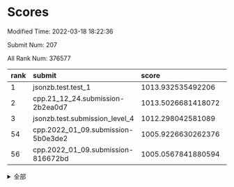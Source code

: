 # Scores

Modified Time: 2022-03-18 18:22:36

Submit Num: 207

All Rank Num: 376577

| rank |               submit               |       score        |       sigma        | pk_num |
| :--- | :--------------------------------- | :----------------- | :----------------- | :----- |
| 1    | jsonzb.test.test_1                 | 1013.932535492206  | 0.7924850306007856 | 7281   |
| 2    | cpp.21_12_24.submission-2b2ea0d7   | 1013.5026681418072 | 0.8050043073050542 | 7275   |
| 3    | jsonzb.test.submission_level_4     | 1012.298042581089  | 0.7875705350840708 | 7282   |
| 54   | cpp.2022_01_09.submission-5b0e3de2 | 1005.9226630262376 | 0.7149358488241115 | 7279   |
| 56   | cpp.2022_01_09.submission-816672bd | 1005.0567841880594 | 0.732756921602234  | 7276   |


<details>
<summary>全部</summary>

| rank |                 submit                 |       score        |       sigma        | pk_num |
| :--- | :------------------------------------- | :----------------- | :----------------- | :----- |
| 1    | jsonzb.test.test_1                     | 1013.932535492206  | 0.7924850306007856 | 7281   |
| 2    | cpp.21_12_24.submission-2b2ea0d7       | 1013.5026681418072 | 0.8050043073050542 | 7275   |
| 3    | jsonzb.test.submission_level_4         | 1012.298042581089  | 0.7875705350840708 | 7282   |
| 4    | gobigger.level_3.submission_level_3_10 | 1011.646381231363  | 0.7642200230072884 | 7281   |
| 5    | gobigger.level_3.submission_level_3_36 | 1011.418275741137  | 0.7649493724990144 | 7281   |
| 6    | gobigger.level_3.submission_level_3_25 | 1011.1612357372178 | 0.771625752211502  | 7278   |
| 7    | gobigger.level_3.submission_level_3_24 | 1011.1176903469274 | 0.7513134782729827 | 7275   |
| 8    | gobigger.level_3.submission_level_3_38 | 1011.0335438363974 | 0.7773978040834837 | 7278   |
| 9    | gobigger.level_3.submission_level_3_11 | 1011.0048363522956 | 0.7776092891807774 | 7278   |
| 10   | gobigger.level_3.submission_level_3_42 | 1010.8632713680157 | 0.7458427058635497 | 7276   |
| 11   | gobigger.level_3.submission_level_3_43 | 1010.7799012015265 | 0.7821673409464125 | 7272   |
| 12   | gobigger.level_3.submission_level_3_40 | 1010.6978576946816 | 0.7575250494110175 | 7277   |
| 13   | gobigger.level_3.submission_level_3_34 | 1010.6325117960569 | 0.7569085809356499 | 7274   |
| 14   | gobigger.level_3.submission_level_3_9  | 1010.5910188106675 | 0.7745392846369809 | 7275   |
| 15   | gobigger.level_3.submission_level_3_33 | 1010.4904956713582 | 0.762031784870722  | 7281   |
| 16   | gobigger.level_3.submission_level_3_6  | 1010.4255103073747 | 0.7552814644304898 | 7277   |
| 17   | gobigger.level_3.submission_level_3_46 | 1010.3953945012271 | 0.7695548813535925 | 7277   |
| 18   | gobigger.level_3.submission_level_3_7  | 1010.3416650091976 | 0.7587984551717012 | 7279   |
| 19   | gobigger.level_3.submission_level_3_44 | 1010.3339349945478 | 0.7877780192410809 | 7273   |
| 20   | gobigger.level_3.submission_level_3_22 | 1010.2784487843921 | 0.7504057880136287 | 7275   |
| 21   | gobigger.level_3.submission_level_3_45 | 1010.2503734412024 | 0.7552456791525599 | 7279   |
| 22   | gobigger.level_3.submission_level_3_16 | 1010.2367142796912 | 0.7545034797045393 | 7276   |
| 23   | gobigger.level_3.submission_level_3_21 | 1010.2120511763354 | 0.7578854404939952 | 7280   |
| 24   | gobigger.level_3.submission_level_3_30 | 1010.1712989125682 | 0.7434768129159818 | 7276   |
| 25   | gobigger.level_3.submission_level_3_49 | 1010.1125250676835 | 0.7569361957310549 | 7279   |
| 26   | gobigger.level_3.submission_level_3_0  | 1010.0966076396373 | 0.7353878566851066 | 7281   |
| 27   | gobigger.level_3.submission_level_3_14 | 1010.0603905126326 | 0.7643234547098219 | 7278   |
| 28   | gobigger.level_3.submission_level_3_47 | 1009.9803379748319 | 0.7672622598137266 | 7274   |
| 29   | gobigger.level_3.submission_level_3_20 | 1009.9704136628774 | 0.7568849920894114 | 7281   |
| 30   | gobigger.level_3.submission_level_3_27 | 1009.9487423759733 | 0.7619308573108812 | 7273   |
| 31   | gobigger.level_3.submission_level_3_28 | 1009.9459301376465 | 0.7405227395550447 | 7274   |
| 32   | gobigger.level_3.submission_level_3_18 | 1009.9442652324994 | 0.7398124459167787 | 7277   |
| 33   | gobigger.level_3.submission_level_3_5  | 1009.9341728099718 | 0.7306223862808681 | 7276   |
| 34   | gobigger.level_3.submission_level_3_32 | 1009.8008451425382 | 0.7786172943115679 | 7275   |
| 35   | gobigger.level_3.submission_level_3_37 | 1009.7922840699212 | 0.7424213593268596 | 7276   |
| 36   | gobigger.level_3.submission_level_3_4  | 1009.6898148271279 | 0.7672877393853225 | 7279   |
| 37   | gobigger.level_3.submission_level_3_15 | 1009.6176458237367 | 0.7610953703543816 | 7276   |
| 38   | gobigger.level_3.submission_level_3_48 | 1009.6131359278834 | 0.7604725857885966 | 7282   |
| 39   | gobigger.level_3.submission_level_3_3  | 1009.5411260986227 | 0.7725614438385372 | 7276   |
| 40   | gobigger.level_3.submission_level_3_1  | 1009.5144871088667 | 0.7571517319926102 | 7274   |
| 41   | gobigger.level_3.submission_level_3_35 | 1009.5118798745799 | 0.7403407019835037 | 7278   |
| 42   | gobigger.level_3.submission_level_3_23 | 1009.4852718027422 | 0.7524724486436604 | 7280   |
| 43   | gobigger.level_3.submission_level_3_12 | 1009.4361950962204 | 0.7514537029484145 | 7280   |
| 44   | gobigger.level_3.submission_level_3_17 | 1009.4227744821472 | 0.7456103775302243 | 7278   |
| 45   | gobigger.level_3.submission_level_3_31 | 1009.2794791360691 | 0.7541439822216769 | 7276   |
| 46   | gobigger.level_3.submission_level_3_2  | 1009.114418964969  | 0.7544550706764535 | 7276   |
| 47   | gobigger.level_3.submission_level_3_13 | 1009.0840038527305 | 0.7692525399691794 | 7275   |
| 48   | gobigger.level_3.submission_level_3_8  | 1009.0577008385858 | 0.7511618829368536 | 7276   |
| 49   | gobigger.level_3.submission_level_3_41 | 1008.9143022678203 | 0.7435936189533066 | 7276   |
| 50   | gobigger.level_3.submission_level_3_39 | 1008.8636596089568 | 0.7757829984834465 | 7270   |
| 51   | gobigger.level_3.submission_level_3_29 | 1008.851547346735  | 0.7469417651541017 | 7273   |
| 52   | gobigger.level_3.submission_level_3_26 | 1008.7414134802976 | 0.7496543414584309 | 7278   |
| 53   | gobigger.level_3.submission_level_3_19 | 1008.6284630453891 | 0.7403288411010754 | 7275   |
| 54   | cpp.2022_01_09.submission-5b0e3de2     | 1005.9226630262376 | 0.7149358488241115 | 7279   |
| 55   | gobigger.level_1.submission_level_1_43 | 1005.0962946287359 | 0.7199696183684433 | 7277   |
| 56   | cpp.2022_01_09.submission-816672bd     | 1005.0567841880594 | 0.732756921602234  | 7276   |
| 57   | gobigger.level_1.submission_level_1_49 | 1004.9412198947184 | 0.7199878509174349 | 7280   |
| 58   | gobigger.level_1.submission_level_1_48 | 1004.7783487061289 | 0.7148585749449368 | 7267   |
| 59   | gobigger.level_1.submission_level_1_26 | 1004.5801576854485 | 0.7183111194083829 | 7274   |
| 60   | gobigger.level_1.submission_level_1_30 | 1004.3001259986147 | 0.7102523478262852 | 7279   |
| 61   | gobigger.level_1.submission_level_1_16 | 1004.1625840932581 | 0.7229588551455494 | 7282   |
| 62   | gobigger.level_1.submission_level_1_37 | 1004.1408091856654 | 0.7192785985006501 | 7277   |
| 63   | gobigger.level_1.submission_level_1_40 | 1004.0348845369691 | 0.7223965053753976 | 7273   |
| 64   | gobigger.level_1.submission_level_1_9  | 1004.0086018295177 | 0.712297444589894  | 7278   |
| 65   | gobigger.level_1.submission_level_1_19 | 1003.9855206334876 | 0.7239092926937377 | 7276   |
| 66   | gobigger.level_1.submission_level_1_20 | 1003.9758024137157 | 0.729129625067851  | 7281   |
| 67   | gobigger.level_1.submission_level_1_2  | 1003.8470212937444 | 0.71133315731415   | 7280   |
| 68   | gobigger.level_1.submission_level_1_36 | 1003.8397095373543 | 0.7133494972207056 | 7277   |
| 69   | gobigger.level_1.submission_level_1_28 | 1003.815550986785  | 0.7269413005775949 | 7282   |
| 70   | gobigger.level_1.submission_level_1_5  | 1003.7320291362562 | 0.7206149336862224 | 7270   |
| 71   | gobigger.level_1.submission_level_1_27 | 1003.7178686851988 | 0.7185470408858539 | 7281   |
| 72   | gobigger.level_1.submission_level_1_32 | 1003.6844909859013 | 0.7194290704023935 | 7274   |
| 73   | gobigger.level_1.submission_level_1_47 | 1003.6478188634446 | 0.7193486139863565 | 7277   |
| 74   | gobigger.level_1.submission_level_1_17 | 1003.6361964248265 | 0.7178209172425064 | 7274   |
| 75   | gobigger.level_1.submission_level_1_34 | 1003.6326403058634 | 0.7123359771386949 | 7275   |
| 76   | gobigger.level_1.submission_level_1_42 | 1003.6264715612803 | 0.7195657497832442 | 7273   |
| 77   | gobigger.level_1.submission_level_1_3  | 1003.6213712176477 | 0.7176051498399443 | 7272   |
| 78   | gobigger.level_1.submission_level_1_23 | 1003.6133886332836 | 0.7202422966315569 | 7274   |
| 79   | gobigger.level_1.submission_level_1_33 | 1003.6127243039588 | 0.7150606279951959 | 7272   |
| 80   | gobigger.level_1.submission_level_1_11 | 1003.5934568165231 | 0.7333580442699673 | 7277   |
| 81   | gobigger.level_1.submission_level_1_8  | 1003.5847019794902 | 0.7321816868841461 | 7272   |
| 82   | gobigger.level_1.submission_level_1_38 | 1003.5717845218446 | 0.7197703378130323 | 7276   |
| 83   | gobigger.level_1.submission_level_1_21 | 1003.5691278303094 | 0.7197878837744311 | 7280   |
| 84   | gobigger.level_1.submission_level_1_22 | 1003.5558732652158 | 0.7257261977004446 | 7277   |
| 85   | gobigger.level_1.submission_level_1_15 | 1003.5315723656071 | 0.7204638575567167 | 7274   |
| 86   | gobigger.level_1.submission_level_1_12 | 1003.5215346751737 | 0.712237094190838  | 7277   |
| 87   | gobigger.level_1.submission_level_1_45 | 1003.517239472707  | 0.7344875078927794 | 7278   |
| 88   | gobigger.level_1.submission_level_1_0  | 1003.5086798655259 | 0.7110383948942799 | 7277   |
| 89   | gobigger.level_1.submission_level_1_25 | 1003.4291413310448 | 0.7293011617683628 | 7281   |
| 90   | gobigger.level_1.submission_level_1_18 | 1003.2592069195798 | 0.7238873870414649 | 7271   |
| 91   | gobigger.level_1.submission_level_1_10 | 1003.2548309357365 | 0.7133501121467452 | 7278   |
| 92   | gobigger.level_1.submission_level_1_7  | 1003.1675945822521 | 0.7170114467175005 | 7283   |
| 93   | gobigger.level_1.submission_level_1_24 | 1003.1610251002475 | 0.7129620960651835 | 7273   |
| 94   | gobigger.level_1.submission_level_1_44 | 1003.0232788184628 | 0.7234525958863921 | 7278   |
| 95   | gobigger.level_1.submission_level_1_35 | 1003.0092966326326 | 0.7117328063827952 | 7272   |
| 96   | gobigger.level_1.submission_level_1_41 | 1002.9908647910456 | 0.7204656851643225 | 7278   |
| 97   | gobigger.level_1.submission_level_1_13 | 1002.9058728613521 | 0.7178906326009117 | 7277   |
| 98   | gobigger.level_1.submission_level_1_39 | 1002.8537074034476 | 0.7190307952654561 | 7276   |
| 99   | gobigger.level_1.submission_level_1_6  | 1002.8124339764854 | 0.7148268644561183 | 7279   |
| 100  | gobigger.level_1.submission_level_1_29 | 1002.777974068651  | 0.7102201025679163 | 7275   |
| 101  | gobigger.level_1.submission_level_1_1  | 1002.7329026045026 | 0.7154465655515992 | 7274   |
| 102  | gobigger.level_1.submission_level_1_46 | 1002.5693369676287 | 0.7125944008491135 | 7277   |
| 103  | gobigger.level_1.submission_level_1_14 | 1002.2969562997954 | 0.7099029035900708 | 7275   |
| 104  | gobigger.level_1.submission_level_1_31 | 1002.1163123345057 | 0.7156247310256211 | 7277   |
| 105  | gobigger.level_1.submission_level_1_4  | 1001.6976261142288 | 0.707709715863557  | 7277   |
| 106  | gobigger.random.submission_random_11   | 997.8489370661988  | 0.7167980177708858 | 7277   |
| 107  | gobigger.random.submission_random_42   | 997.5267271294764  | 0.6995557523806973 | 7278   |
| 108  | gobigger.random.submission_random_18   | 997.3708003428868  | 0.7038391560692409 | 7279   |
| 109  | gobigger.random.submission_random_45   | 997.2809108345937  | 0.7093475832588026 | 7277   |
| 110  | gobigger.random.submission_random_33   | 997.1142493562076  | 0.7138061725215104 | 7279   |
| 111  | gobigger.random.submission_random_44   | 996.9412669647758  | 0.7106409355663651 | 7274   |
| 112  | gobigger.random.submission_random_17   | 996.9135404094314  | 0.7060303674178113 | 7277   |
| 113  | gobigger.random.submission_random_30   | 996.7541064438456  | 0.7095535165927814 | 7278   |
| 114  | gobigger.random.submission_random_27   | 996.6630667099761  | 0.7099331477929254 | 7277   |
| 115  | gobigger.random.submission_random_5    | 996.649814468307   | 0.7012830243524469 | 7277   |
| 116  | gobigger.random.submission_random_12   | 996.3834385651423  | 0.7087304900319445 | 7279   |
| 117  | gobigger.random.submission_random_7    | 996.3354580123142  | 0.7084830485849148 | 7277   |
| 118  | gobigger.random.submission_random_31   | 996.2846173165517  | 0.7080801141535387 | 7276   |
| 119  | gobigger.random.submission_random_39   | 996.2568263409316  | 0.7015600325450588 | 7278   |
| 120  | gobigger.random.submission_random_26   | 996.1927799260926  | 0.7110142156584837 | 7278   |
| 121  | gobigger.random.submission_random_34   | 996.1451806669254  | 0.717503279485798  | 7277   |
| 122  | gobigger.random.submission_random_4    | 996.1116757012359  | 0.7106930437603504 | 7275   |
| 123  | gobigger.random.submission_random_3    | 996.0837808366944  | 0.7028925350794557 | 7279   |
| 124  | gobigger.random.submission_random_36   | 996.072451235836   | 0.7245409340833552 | 7274   |
| 125  | gobigger.random.submission_random_40   | 996.0378048446394  | 0.7107981447799265 | 7272   |
| 126  | gobigger.random.submission_random_29   | 996.0343583869802  | 0.7225701524183894 | 7278   |
| 127  | gobigger.random.submission_random_24   | 996.0210291619292  | 0.7287471316522837 | 7274   |
| 128  | gobigger.random.submission_random_38   | 995.9187366820821  | 0.7155319066157116 | 7281   |
| 129  | gobigger.random.submission_random_2    | 995.8162740970122  | 0.7189203908941063 | 7280   |
| 130  | gobigger.random.submission_random_41   | 995.7865432658699  | 0.7128013985748985 | 7277   |
| 131  | gobigger.random.submission_random_49   | 995.7184085530579  | 0.7222478125214181 | 7275   |
| 132  | gobigger.random.submission_random_0    | 995.6935532151289  | 0.7139422594486103 | 7273   |
| 133  | gobigger.random.submission_random_15   | 995.6857208708292  | 0.7062985807522807 | 7277   |
| 134  | gobigger.random.submission_random_32   | 995.6795308520489  | 0.7174250878067958 | 7278   |
| 135  | gobigger.random.submission_random_14   | 995.6687697393365  | 0.7086006973918134 | 7278   |
| 136  | gobigger.random.submission_random_9    | 995.6436483686007  | 0.7155511364036562 | 7275   |
| 137  | gobigger.random.submission_random_47   | 995.5860480644819  | 0.7027280885405333 | 7282   |
| 138  | gobigger.random.submission_random_28   | 995.5358831364109  | 0.7030698368701039 | 7276   |
| 139  | gobigger.random.submission_random_23   | 995.5004827733554  | 0.7048667865945669 | 7281   |
| 140  | gobigger.random.submission_random_48   | 995.4987565620697  | 0.7060986015857872 | 7274   |
| 141  | gobigger.random.submission_random_8    | 995.4925975845731  | 0.711813779944646  | 7280   |
| 142  | gobigger.random.submission_random_13   | 995.463758064557   | 0.7090236863006417 | 7280   |
| 143  | gobigger.random.submission_random_43   | 995.4570302254764  | 0.7071233434695186 | 7272   |
| 144  | gobigger.random.submission_random_20   | 995.4464818359479  | 0.7140035958197616 | 7278   |
| 145  | gobigger.random.submission_random_37   | 995.389505234649   | 0.7035825823251627 | 7283   |
| 146  | gobigger.random.submission_random_6    | 995.3746956944224  | 0.7195573166684642 | 7279   |
| 147  | gobigger.random.submission_random_16   | 995.3273589930577  | 0.7151634218293269 | 7277   |
| 148  | gobigger.random.submission_random_21   | 995.271041565238   | 0.7073462352387555 | 7277   |
| 149  | gobigger.random.submission_random_22   | 995.1214036990863  | 0.7113794726947916 | 7282   |
| 150  | gobigger.random.submission_random_46   | 995.052001167363   | 0.7133312497512653 | 7277   |
| 151  | gobigger.random.submission_random_25   | 994.9960951050956  | 0.7246619683748348 | 7278   |
| 152  | gobigger.random.submission_random_1    | 994.977865640667   | 0.7125990347099015 | 7279   |
| 153  | gobigger.random.submission_random_35   | 994.9602470520003  | 0.7236556283634741 | 7279   |
| 154  | gobigger.random.submission_random_10   | 994.8432792154265  | 0.7213518585441323 | 7275   |
| 155  | gobigger.random.submission_random_19   | 994.278559791457   | 0.7330711588479052 | 7274   |
| 156  | gobigger.level_2.submission_level_2_43 | 993.9491289826336  | 0.7250814925892736 | 7280   |
| 157  | gobigger.level_2.submission_level_2_47 | 993.7009052408335  | 0.7427652058648847 | 7279   |
| 158  | gobigger.level_2.submission_level_2_13 | 993.2423041052989  | 0.7473147397097133 | 7281   |
| 159  | gobigger.level_2.submission_level_2_14 | 993.1402615572539  | 0.7345589888915354 | 7272   |
| 160  | gobigger.level_2.submission_level_2_46 | 993.0413753462842  | 0.741854626188721  | 7279   |
| 161  | gobigger.level_2.submission_level_2_1  | 992.7772427113105  | 0.7296294944116879 | 7279   |
| 162  | gobigger.level_2.submission_level_2_7  | 992.7391709651096  | 0.7324790066985422 | 7276   |
| 163  | gobigger.level_2.submission_level_2_49 | 992.6840419088346  | 0.7231103691774812 | 7273   |
| 164  | gobigger.level_2.submission_level_2_39 | 992.5875447064627  | 0.7342524566773971 | 7277   |
| 165  | gobigger.level_2.submission_level_2_16 | 992.5865616605463  | 0.7519253844999104 | 7276   |
| 166  | gobigger.level_2.submission_level_2_30 | 992.5824027773647  | 0.754679806453112  | 7274   |
| 167  | gobigger.level_2.submission_level_2_25 | 992.5514339782643  | 0.7274102094707308 | 7279   |
| 168  | gobigger.level_2.submission_level_2_29 | 992.4480730922314  | 0.7497863424275272 | 7271   |
| 169  | gobigger.level_2.submission_level_2_26 | 992.4223041423702  | 0.7482740188692047 | 7274   |
| 170  | gobigger.level_2.submission_level_2_22 | 992.4197622228373  | 0.7432254771902916 | 7280   |
| 171  | gobigger.level_2.submission_level_2_48 | 992.345030856599   | 0.7484456910470175 | 7276   |
| 172  | gobigger.level_2.submission_level_2_9  | 992.18596493552    | 0.7489958841049724 | 7276   |
| 173  | gobigger.level_2.submission_level_2_6  | 992.142470759498   | 0.7508238597391065 | 7276   |
| 174  | gobigger.level_2.submission_level_2_17 | 992.1253300767498  | 0.74863531043949   | 7275   |
| 175  | gobigger.level_2.submission_level_2_38 | 992.1241238239306  | 0.7475311368837311 | 7278   |
| 176  | gobigger.level_2.submission_level_2_28 | 992.0348720097943  | 0.7485265826482365 | 7281   |
| 177  | gobigger.level_2.submission_level_2_5  | 992.002839563135   | 0.7385650288087142 | 7282   |
| 178  | gobigger.level_2.submission_level_2_21 | 991.9227552973081  | 0.7397270771803603 | 7275   |
| 179  | gobigger.level_2.submission_level_2_2  | 991.8728551889286  | 0.7443329634706451 | 7279   |
| 180  | gobigger.level_2.submission_level_2_37 | 991.8670741926757  | 0.770683860172934  | 7275   |
| 181  | gobigger.level_2.submission_level_2_45 | 991.8050240780897  | 0.739187951151847  | 7276   |
| 182  | gobigger.level_2.submission_level_2_0  | 991.7747268875385  | 0.743806612248861  | 7279   |
| 183  | gobigger.level_2.submission_level_2_32 | 991.7578459398749  | 0.7420208019135724 | 7274   |
| 184  | gobigger.level_2.submission_level_2_11 | 991.6825498729726  | 0.7329676569929875 | 7282   |
| 185  | gobigger.level_2.submission_level_2_31 | 991.6724917697316  | 0.7523161059074028 | 7275   |
| 186  | gobigger.level_2.submission_level_2_44 | 991.6072755987745  | 0.7694765226854127 | 7274   |
| 187  | gobigger.level_2.submission_level_2_41 | 991.5791798575503  | 0.7425005692016632 | 7276   |
| 188  | gobigger.level_2.submission_level_2_18 | 991.4880380218601  | 0.7700917080947961 | 7276   |
| 189  | gobigger.level_2.submission_level_2_34 | 991.4679829588864  | 0.7454723798426528 | 7278   |
| 190  | gobigger.level_2.submission_level_2_20 | 991.449989515113   | 0.7476210778807629 | 7278   |
| 191  | gobigger.level_2.submission_level_2_15 | 991.419427731892   | 0.7562857709097522 | 7278   |
| 192  | gobigger.level_2.submission_level_2_10 | 991.0680810850394  | 0.7632046237892318 | 7277   |
| 193  | gobigger.level_2.submission_level_2_3  | 991.0401152406014  | 0.7471526042184752 | 7274   |
| 194  | gobigger.level_2.submission_level_2_4  | 991.0021077647269  | 0.7369467343898789 | 7276   |
| 195  | gobigger.level_2.submission_level_2_24 | 990.9906446048682  | 0.7583082136664476 | 7279   |
| 196  | gobigger.level_2.submission_level_2_42 | 990.9739718349952  | 0.759265549905624  | 7281   |
| 197  | gobigger.level_2.submission_level_2_35 | 990.9658297397674  | 0.7487189830882942 | 7276   |
| 198  | gobigger.level_2.submission_level_2_12 | 990.9455461514617  | 0.7870412789620496 | 7280   |
| 199  | gobigger.level_2.submission_level_2_19 | 990.9022362890996  | 0.7676519931428132 | 7276   |
| 200  | gobigger.level_2.submission_level_2_40 | 990.8567105178199  | 0.7772604074495872 | 7281   |
| 201  | gobigger.level_2.submission_level_2_36 | 990.8535886742586  | 0.7518600521215043 | 7273   |
| 202  | gobigger.level_2.submission_level_2_8  | 990.8279801927505  | 0.7612796669149852 | 7281   |
| 203  | gobigger.level_2.submission_level_2_23 | 990.7984344074159  | 0.7383270451780568 | 7272   |
| 204  | gobigger.level_2.submission_level_2_33 | 990.7970523450855  | 0.7465642161022159 | 7281   |
| 205  | gobigger.level_2.submission_level_2_27 | 990.2341535972637  | 0.748571218037995  | 7270   |
| 206  | gobigger.none.submission_none_0        | 976.0889541165702  | 1.3786563165700063 | 7275   |
| 207  | gobigger.none.submission_none_1        | 975.0659184638573  | 1.4748979167140006 | 7276   |

</details>